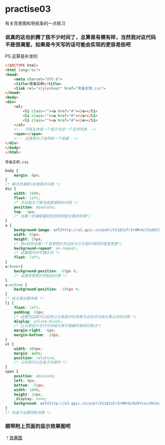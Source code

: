 # practise03
有关背景图和导航条的一点练习  
### 说真的这也折腾了我不少时间了，总算是有模有样，当然我对这代码不是很满意，如果是今天写的话可能会实现的更容易些吧  
PS 这算是补发的  
```HTML
<!DOCTYPE html>
<html lang="en">
<head>
    <meta charset="UTF-8">
    <title>导条实例</title>
    <link rel="stylesheet" href="导条实例.css">
</head>
<body>
<div>
    <ul>
        <li class=""><a href="#"></a></li>
        <li class=""><a href="#"></a></li>
        <li class=""><a href="#"></a></li>
    </ul>
    <!-- 页面主体是一个盒子包住一个无序列表 -->
    <span></span>
    <!-- 这里是为了给阴影一个容器 -->
</div>
</body>
</html>
```

`导条实例.css`

```CSS
body {
    margin: 0px;
}
/* 解决页面默认8像素的问题 */
div {
    width: 100%;
    float: left;
    /* 浮动是为了解决高度塌陷的问题 */
    position: absolute;
    top: -5px;
    /* 设置一些偏移量起到控制阴影位置的效果*/
}
a {
    background-image: url(http://a1.qpic.cn/psb?/V118JuTr3rHMrA/CXubb72btii0m7CVU.6YGLiIEK1d0GV570m0nQBzyQk!/b/dPMAAAAAAAAA&bo=FwEdAAAAAAADAC4!&rf=viewer_4);
    width: 93px;
    height: 29px;
    /* 给a标签设置一个背景图片并且给与它与图片相同的高度宽度*/
    background-repeat: no-repeat;
    /* 设置图片的平铺方式 */
    float: left;
}
a:hover{
    background-position: -93px 0;
    /* 设置背景图片的起始位置 */
}
a:active {
    background-position: -186px 0;
}
/* 给元素设置伪类 */
li {
    float: left;
    padding: 10px;
    /* 设置内边距可以起到让元素居中的效果并且拉开兄弟元素之间的间隙 */
    display: inline-block;
    /* 让元素显示为行内块级元素可隐藏列表前的黑点*/
    margin-right: -6px;
    margin-bottom: -20px;
}
ul {
    width: 400px;
    margin: auto;
    position: relative;
    /* 让列表可以在盒子内居中 */
}
span {
    position: absolute;
    left: 0px;
    bottom: -32px;
    width: 100%;
    height: 32px;
    _display: none;
    background: url(http://a3.qpic.cn/psb?/V118JuTr3rHMrA/R20YssnJ9G3nxRyuN6NnzAP.aVmylL9LFj4aUA.FZYk!/m/dPIAAAAAAAAA&bo=jQUgAAAAAAADB4o!&rf=photolist) no-repeat center bottom;
}
/* 给盒子设置阴影效果 */
```
### 顺带附上页面的显示效果图吧
！[效果图](http://a2.qpic.cn/psb?/V118JuTr3rHMrA/8TOJoqrQHPayQEzb..bRMvmOJ891LmNywYZMRhVBPpA!/b/dD8BAAAAAAAA&bo=PgsKAQAAAAADABs!&rf=viewer_4)
